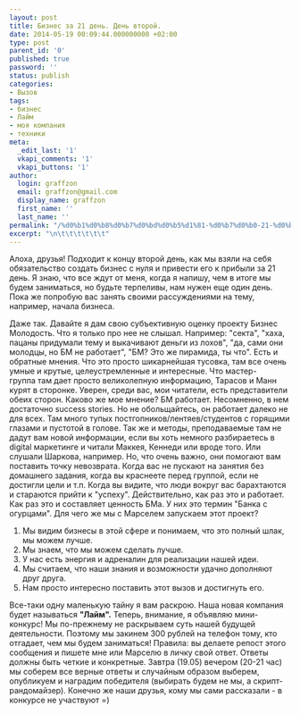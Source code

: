 ```yaml
---
layout: post
title: Бизнес за 21 день. День второй.
date: 2014-05-19 00:09:44.000000000 +02:00
type: post
parent_id: '0'
published: true
password: ''
status: publish
categories:
- Вызов
tags:
- бизнес
- Лайм
- моя компания
- техники
meta:
  _edit_last: '1'
  vkapi_comments: '1'
  vkapi_buttons: '1'
author:
  login: graffzon
  email: graffzon@gmail.com
  display_name: graffzon
  first_name: ''
  last_name: ''
permalink: "/%d0%b1%d0%b8%d0%b7%d0%bd%d0%b5%d1%81-%d0%b7%d0%b0-21-%d0%b4%d0%b5%d0%bd%d1%8c-%d0%b4%d0%b5%d0%bd%d1%8c-%d0%b2%d1%82%d0%be%d1%80%d0%be%d0%b9/"
excerpt: "\n\t\t\t\t\t\t"
---
```


Алоха, друзья!
Подходит к концу второй день, как мы взяли на себя обязательство создать бизнес с нуля и привести его к прибыли за 21 день. Я знаю, что все ждут от меня, когда я напишу, чем в итоге мы будем заниматься, но будьте терпеливы, нам нужен еще один день. Пока же попробую вас занять своими рассуждениями на тему, например, начала бизнеса.
<!--more-->
Даже так. Давайте я дам свою субъективную оценку проекту Бизнес Молодость. Что я только про нее не слышал. Например: "секта", "хаха, пацаны придумали тему и выкачивают деньги из лохов", "да, сами они молодцы, но БМ не работает", "БМ? Это же пирамида, ты что". Есть и обратные мнения. Что это просто шикарнейшая тусовка, там все очень умные и крутые, целеустремленные и интересные. Что мастер-группа там дает просто великолепную информацию, Тарасов и Манн курят в сторонке.
Уверен, среди вас, мои читатели, есть представители обеих сторон. Каково же мое мнение?
БМ работает. Несомненно, в нем достаточно success stories. Но не обольщайтесь, он работает далеко не для всех. Там много тупых постгопников/лентяев/студентов с горящими глазами и пустотой в голове. Так же и методы, преподаваемые там не дадут вам новой информации, если вы хоть немного разбираетесь в digital маркетинге и читали Маккея, Кеннеди или вроде того. Или слушали Шаркова, например.
Но, что очень важно, они помогают вам поставить точку невозврата. Когда вас не пускают на занятия без домашнего задания, когда вы краснеете перед группой, если не достигли цели и т.п. Когда вы видите, что люди вокруг вас барахтаются и стараются прийти к "успеху". Действительно, как раз это и работает. Как раз это и составляет ценность БМа. У них это термин "Банка с огурцами".
Для чего же мы с Марселем запускаем этот проект?
1. Мы видим бизнесы в этой сфере и понимаем, что это полный шлак, мы можем лучше.
2. Мы знаем, что мы можем сделать лучше.
3. У нас есть энергия и адреналин для реализации нашей идеи.
4. Мы считаем, что наши знания и возможности удачно дополняют друг друга.
5. Нам просто интересно поставить этот вызов и достигнуть его.
 
Все-таки одну маленькую тайну я вам раскрою. Наша новая компания будет называться <strong>"Лайм".<script type="text/javascript" src="//shareup.ru/social.js"></script></strong>
Теперь, внимание, я объявляю мини-конкурс! Мы по-прежнему не раскрываем суть нашей будущей деятельности. Поэтому мы закинем 300 рублей на телефон тому, кто отгадает, чем мы будем заниматься!
Правила: вы делаете репост этого сообщения и пишете мне или Марселю в личку свой ответ. Ответы должны быть четкие и конкретные. Завтра (19.05) вечером (20-21 час) мы соберем все верные ответы и случайным образом выберем, опубликуем и наградим победителя (выбирать будем не мы, а скрипт-рандомайзер). Конечно же наши друзья, кому мы сами рассказали - в конкурсе не участвуют =)		

